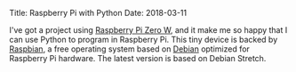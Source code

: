 Title: Raspberry Pi with Python
Date: 2018-03-11

I've got a project using [Raspberry Pi Zero W](https://www.raspberrypi.org/products/raspberry-pi-zero-w/), and it make me so happy that I can use Python to program in Raspberry Pi. This tiny device is backed by [Raspbian](http://raspbian.org/), a free operating system based on [Debian](https://www.debian.org/) optimized for Raspberry Pi hardware. The latest version is based on Debian Stretch.
